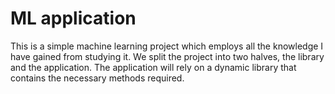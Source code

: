 # ML application

This is a simple machine learning project which employs all the knowledge I have gained from studying it. We split the project into two halves, the library and the application. The application will rely on a dynamic library that contains the necessary methods required.